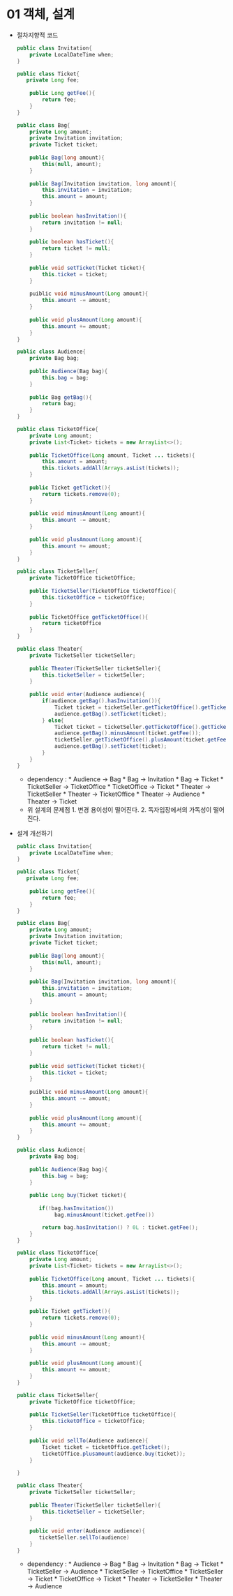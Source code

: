 # 01 객체, 설계



   * 절차지향적 코드

     ```java
     public class Invitation{
         private LocalDateTime when;
     }
     ```

     ```java
     public class Ticket{
     	private Long fee;
         
         public Long getFee(){
             return fee;
         }
     }
     ```

     ```java
     public class Bag{
         private Long amount;
         private Invitation invitation;
         private Ticket ticket;
         
         public Bag(long amount){
             this(null, amount);
         }
         
         public Bag(Invitation invitation, long amount){
             this.invitation = invitation;
             this.amount = amount;
         }
         
         public boolean hasInvitation(){
             return invitation != null;
         }
         
         public boolean hasTicket(){
             return ticket != null;
         }
         
         public void setTicket(Ticket ticket){
             this.ticket = ticket;
         }
         
         puiblic void minusAmount(Long amount){
             this.amount -= amount;
         }
         
         public void plusAmount(Long amount){
             this.amount += amount;
         }
     }
     ```

     ```java
     public class Audience{
         private Bag bag;
         
         public Audience(Bag bag){
             this.bag = bag;
         }
         
         public Bag getBag(){
             return bag;
         }
     }
     ```

     ```java
     public class TicketOffice{
         private Long amount;
         private List<Ticket> tickets = new ArrayList<>();
         
         public TicketOffice(Long amount, Ticket ... tickets){
             this.amount = amount;
             this.tickets.addAll(Arrays.asList(tickets));
         }
         
         public Ticket getTicket(){
             return tickets.remove(0);
         }
         
         public void minusAmount(Long amount){
             this.amount -= amount;
         }
         
         public void plusAmount(Long amount){
             this.amount += amount;
         }
     }
     ```

     ```java
     public class TicketSeller{
         private TicketOffice ticketOffice;
         
         public TicketSeller(TicketOffice ticketOffice){
             this.ticketOffice = ticketOffice;
         }
         
         public TicketOffice getTicketOffice(){
             return ticketOffice
         }
     }
     ```

     ```java
     public class Theater{
         private TicketSeller ticketSeller;
         
         public Theater(TicketSeller ticketSeller){
             this.ticketSeller = ticketSeller;
         }
         
         public void enter(Audience audience){
             if(audience.getBag().hasInvitation()){
                 Ticket ticket = ticketSeller.getTicketOffice().getTicket();
                 audience.getBag().setTicket(ticket);
             } else{
                 Ticket ticket = ticketSeller.getTicketOffice().getTicket();
                 audience.getBag().minusAmount(ticket.getFee());
                 ticketSeller.getTicketOffice().plusAmount(ticket.getFee());
                 audience.getBag().setTicket(ticket);
             }
         }
     }
     ```

     * dependency : 
	       * Audience -> Bag
	       * Bag -> Invitation 
	       * Bag -> Ticket
	       * TicketSeller -> TicketOffice
	       * TicketOffice -> Ticket
	       * Theater -> TicketSeller
	       * Theater -> TicketOffice
	       * Theater -> Audience
	       * Theater -> Ticket
     * 위 설계의 문제점
	       1. 변경 용이성이 떨어진다.
	       2. 독자입장에서의 가독성이 떨어진다.

   * 설계 개선하기

     ```java
     public class Invitation{
         private LocalDateTime when;
     }
     ```

     ```java
     public class Ticket{
     	private Long fee;
         
         public Long getFee(){
             return fee;
         }
     }
     ```

     ```java
     public class Bag{
         private Long amount;
         private Invitation invitation;
         private Ticket ticket;
         
         public Bag(long amount){
             this(null, amount);
         }
         
         public Bag(Invitation invitation, long amount){
             this.invitation = invitation;
             this.amount = amount;
         }
         
         public boolean hasInvitation(){
             return invitation != null;
         }
         
         public boolean hasTicket(){
             return ticket != null;
         }
         
         public void setTicket(Ticket ticket){
             this.ticket = ticket;
         }
         
         puiblic void minusAmount(Long amount){
             this.amount -= amount;
         }
         
         public void plusAmount(Long amount){
             this.amount += amount;
         }
     }
     ```

     ```java
     public class Audience{
         private Bag bag;
         
         public Audience(Bag bag){
             this.bag = bag;
         }
            
         public Long buy(Ticket ticket){
             
         	if(!bag.hasInvitation())
                 bag.minusAmount(ticket.getFee())        
     
             return bag.hasInvitation() ? 0L : ticket.getFee();
         }
     }
     ```

     ```java
     public class TicketOffice{
         private Long amount;
         private List<Ticket> tickets = new ArrayList<>();
         
         public TicketOffice(Long amount, Ticket ... tickets){
             this.amount = amount;
             this.tickets.addAll(Arrays.asList(tickets));
         }
         
         public Ticket getTicket(){
             return tickets.remove(0);
         }
         
         public void minusAmount(Long amount){
             this.amount -= amount;
         }
         
         public void plusAmount(Long amount){
             this.amount += amount;
         }
     }
     ```

     ```java
     public class TicketSeller{
         private TicketOffice ticketOffice;
         
         public TicketSeller(TicketOffice ticketOffice){
             this.ticketOffice = ticketOffice;
         }
                
         public void sellTo(Audience audience){
             Ticket ticket = ticketOffice.getTicket();
             ticketOffice.plusamount(audience.buy(ticket));        
         }
         
     }
     ```

     ```java
     public class Theater{
         private TicketSeller ticketSeller;
         
         public Theater(TicketSeller ticketSeller){
             this.ticketSeller = ticketSeller;
         }
         
         public void enter(Audience audience){
     		ticketSeller.sellTo(audience)
         }
     }
     ```

     * dependency : 
	       * Audience -> Bag
	       * Bag -> Invitation 
	       * Bag -> Ticket
	       * TicketSeller -> Audience
	       * TicketSeller -> TicketOffice
	       * TicketSeller -> Ticket
	       * TicketOffice -> Ticket
	       * Theater -> TicketSeller
	       * Theater -> Audience

   